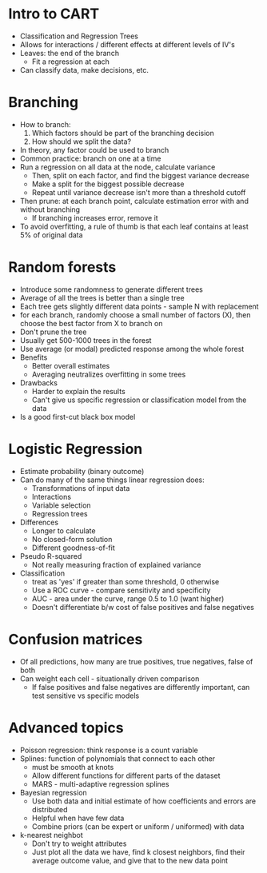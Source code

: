 # Intro to CART
- Classification and Regression Trees
- Allows for interactions / different effects at different levels of IV's
- Leaves: the end of the branch
  - Fit a regression at each
- Can classify data, make decisions, etc.

# Branching
- How to branch:
  1. Which factors should be part of the branching decision
  2. How should we split the data?
- In theory, any factor could be used to branch
- Common practice: branch on one at a time
- Run a regression on all data at the node, calculate variance
  - Then, split on each factor, and find the biggest variance decrease
  - Make a split for the biggest possible decrease
  - Repeat until variance decrease isn't more than a threshold cutoff
- Then prune: at each branch point, calculate estimation error with and without branching
  - If branching increases error, remove it
- To avoid overfitting, a rule of thumb is that each leaf contains at least 5% of original data

# Random forests
- Introduce some randomness to generate different trees
- Average of all the trees is better than a single tree
- Each tree gets slightly different data points - sample N with replacement
- for each branch, randomly choose a small number of factors (X), then choose the best factor from X to branch on
- Don't prune the tree
- Usually get 500-1000 trees in the forest
- Use average (or modal) predicted response among the whole forest
- Benefits
  - Better overall estimates
  - Averaging neutralizes overfitting in some trees
- Drawbacks
  - Harder to explain the results
  - Can't give us specific regression or classification model from the data
- Is a good first-cut black box model

# Logistic Regression
- Estimate probability (binary outcome)
- Can do many of the same things linear regression does:
  - Transformations of input data
  - Interactions
  - Variable selection
  - Regression trees
- Differences
  - Longer to calculate
  - No closed-form solution
  - Different goodness-of-fit
- Pseudo R-squared
  - Not really measuring fraction of explained variance
- Classification
  - treat as 'yes' if greater than some threshold, 0 otherwise
  - Use a ROC curve - compare sensitivity and specificity
  - AUC - area under the curve, range 0.5 to 1.0 (want higher)
  - Doesn't differentiate b/w cost of false positives and false negatives
  
# Confusion matrices
- Of all predictions, how many are true positives, true negatives, false of both
- Can weight each cell - situationally driven comparison
  - If false positives and false negatives are differently important, can test sensitive vs specific models
  
# Advanced topics
- Poisson regression: think response is a count variable
- Splines: function of polynomials that connect to each other
  - must be smooth at knots
  - Allow different functions for different parts of the dataset
  - MARS - multi-adaptive regression splines
- Bayesian regression
  - Use both data and initial estimate of how coefficients and errors are distributed
  - Helpful when have few data
  - Combine priors (can be expert or uniform / uniformed) with data
- k-nearest neighbot
  - Don't try to weight attributes
  - Just plot all the data we have, find k closest neighbors, find their average outcome value, and give that to the new data point
